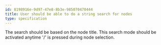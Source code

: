 ```yaml
---
id: 8198916e-9d97-47e8-8b3e-985070470444
title: User should be able to do a string search for nodes
type: specification
---
```


The search should be based on the node title. This search mode should be activated anytime '/' is pressed during node selection.
